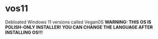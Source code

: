 # vos11
Debloated Windows 11 versions called VeganOS **WARNING: THIS OS IS POLISH-ONLY INSTALLER! YOU CAN CHANGE THE LANGUAGE AFTER INSTALLING OS!!!**
